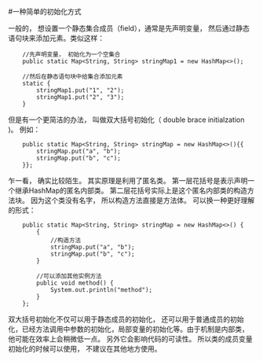 #一种简单的初始化方式

一般的， 想设置一个静态集合成员（field），通常是先声明变量， 然后通过静态语句块来添加元素。类似这样：

```
    //先声明变量， 初始化为一个空集合
    public static Map<String, String> stringMap1 = new HashMap<>();

    //然后在静态语句块中给集合添加元素
    static {
        stringMap1.put("1", "2");
        stringMap1.put("2", "3");
    }

```
但是有一个更简洁的办法， 叫做双大括号初始化（ double brace initialzation )。 例如：
```
    public static Map<String, String> stringMap = new HashMap<>(){{
        stringMap.put("a", "b");
        stringMap.put("b", "c");
    }};
```

乍一看， 确实比较陌生。 其实原理是利用了匿名类。  第一层花括号是表示声明一个继承HashMap的匿名内部类。 第二层花括号实际上是这个匿名内部类的构造方法块。 因为这个类没有名字， 所以构造方法直接是方法体。 可以换一种更好理解的形式：
```
    public static Map<String, String> stringMap = new HashMap<>() {
        {
            //构造方法
            stringMap.put("a", "b");
            stringMap.put("b", "c");
        }
        
        //可以添加其他实例方法
        public void method() {
            System.out.println("method");
        }
    };
```

双大括号初始化不仅可以用于静态成员的初始化， 还可以用于普通成员的初始化，已经方法调用中参数的初始化，局部变量的初始化等。由于机制是内部类， 他可能在效率上会稍微低一点。 另外它会影响代码的可读性。 所以类的成员变量初始化的时候可以使用， 不建议在其他地方使用。 
